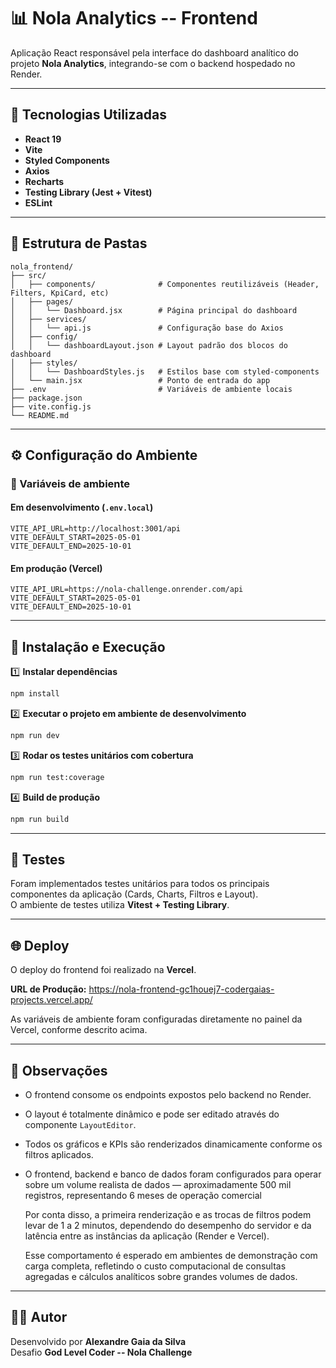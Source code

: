 # 📊 Nola Analytics -- Frontend

Aplicação React responsável pela interface do dashboard analítico do
projeto **Nola Analytics**, integrando-se com o backend hospedado no
Render.

---

## 🚀 Tecnologias Utilizadas

- **React 19**
- **Vite**
- **Styled Components**
- **Axios**
- **Recharts**
- **Testing Library (Jest + Vitest)**
- **ESLint**

---

## 📁 Estrutura de Pastas

    nola_frontend/
    ├── src/
    │   ├── components/              # Componentes reutilizáveis (Header, Filters, KpiCard, etc)
    │   ├── pages/
    │   │   └── Dashboard.jsx        # Página principal do dashboard
    │   ├── services/
    │   │   └── api.js               # Configuração base do Axios
    │   ├── config/
    │   │   └── dashboardLayout.json # Layout padrão dos blocos do dashboard
    │   ├── styles/
    │   │   └── DashboardStyles.js   # Estilos base com styled-components
    │   └── main.jsx                 # Ponto de entrada do app
    ├── .env                         # Variáveis de ambiente locais
    ├── package.json
    ├── vite.config.js
    └── README.md

---

## ⚙️ Configuração do Ambiente

### 🧩 Variáveis de ambiente

#### Em desenvolvimento (`.env.local`)

```env
VITE_API_URL=http://localhost:3001/api
VITE_DEFAULT_START=2025-05-01
VITE_DEFAULT_END=2025-10-01
```

#### Em produção (Vercel)

```env
VITE_API_URL=https://nola-challenge.onrender.com/api
VITE_DEFAULT_START=2025-05-01
VITE_DEFAULT_END=2025-10-01
```

---

## 🧱 Instalação e Execução

1️⃣ **Instalar dependências**

```bash
npm install
```

2️⃣ **Executar o projeto em ambiente de desenvolvimento**

```bash
npm run dev
```

3️⃣ **Rodar os testes unitários com cobertura**

```bash
npm run test:coverage
```

4️⃣ **Build de produção**

```bash
npm run build
```

---

## 🧪 Testes

Foram implementados testes unitários para todos os principais
componentes da aplicação (Cards, Charts, Filtros e Layout).\
O ambiente de testes utiliza **Vitest + Testing Library**.

---

## 🌐 Deploy

O deploy do frontend foi realizado na **Vercel**.

**URL de Produção:** <https://nola-frontend-gc1houej7-codergaias-projects.vercel.app/>

As variáveis de ambiente foram configuradas diretamente no painel da
Vercel, conforme descrito acima.

---

## 🧭 Observações

- O frontend consome os endpoints expostos pelo backend no Render.
- O layout é totalmente dinâmico e pode ser editado através do
  componente `LayoutEditor`.
- Todos os gráficos e KPIs são renderizados dinamicamente conforme os
  filtros aplicados.
- O frontend, backend e banco de dados foram configurados para operar sobre um volume realista de dados — aproximadamente 500 mil registros, representando 6 meses de operação comercial

  Por conta disso, a primeira renderização e as trocas de filtros podem levar de 1 a 2 minutos, dependendo do desempenho do servidor e da latência entre as instâncias da aplicação (Render e Vercel).

  Esse comportamento é esperado em ambientes de demonstração com carga completa, refletindo o custo computacional de consultas agregadas e cálculos analíticos sobre grandes volumes de dados.

---

## 👨‍💻 Autor

Desenvolvido por **Alexandre Gaia da Silva**\
Desafio **God Level Coder -- Nola Challenge**
